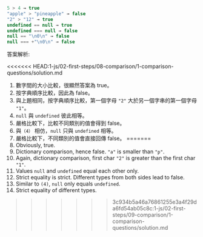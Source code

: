 

```js no-beautify
5 > 4 → true
"apple" > "pineapple" → false
"2" > "12" → true
undefined == null → true
undefined === null → false
null == "\n0\n" → false
null === +"\n0\n" → false
```

答案解析:

<<<<<<< HEAD:1-js/02-first-steps/08-comparison/1-comparison-questions/solution.md
1. 數字間的大小比較，很顯然答案為 true。
2. 按字典順序比較，因此為 false。
3. 與上題相同，按字典順序比較，第一個字母 `"2"` 大於另一個字串的第一個字母 `"1"`。
4. `null` 與 `undefined` 彼此相等。
5. 嚴格比較下，比較不同類別的值會得到 false。
6. 與`（4）` 相仿，`null` 只與 `undefined` 相等。
7. 嚴格比較下，不同類別的值會直接回傳 false。
=======
1. Obviously, true.
2. Dictionary comparison, hence false. `"a"` is smaller than `"p"`.
3. Again, dictionary comparison, first char `"2"` is greater than the first char `"1"`.
4. Values `null` and `undefined` equal each other only.
5. Strict equality is strict. Different types from both sides lead to false.
6. Similar to `(4)`, `null` only equals `undefined`.
7. Strict equality of different types.
>>>>>>> 3c934b5a46a76861255e3a4f29da6fd54ab05c8c:1-js/02-first-steps/09-comparison/1-comparison-questions/solution.md

